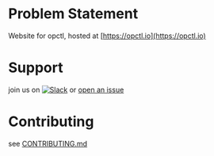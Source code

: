# Problem Statement
Website for opctl, hosted at [https://opctl.io](https://opctl.io)


# Support
join us on
[![Slack](https://opctl-slackin.herokuapp.com/badge.svg)](https://opctl-slackin.herokuapp.com/)
or [open an issue](https://github.com/opctl/opctl/issues)


# Contributing
see [CONTRIBUTING.md](CONTRIBUTING.md)